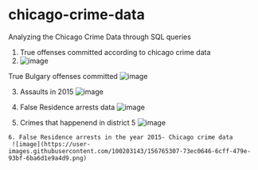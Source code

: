 # chicago-crime-data
Analyzing the Chicago Crime Data through SQL queries

1. True offenses committed according to chicago crime data
2. ![image](https://user-images.githubusercontent.com/100203143/156379362-e078ed4b-4e99-4c06-b7d2-c6c0dcf024e6.png)

True Bulgary offenses committed
![image](https://user-images.githubusercontent.com/100203143/156418079-803753e5-6631-43c8-8ba6-38b579624f44.png)

3. Assaults in 2015
 ![image](https://user-images.githubusercontent.com/100203143/156612702-9b541ef2-95ae-4438-81f6-1984843f3051.png)
 
 4. False Residence arrests data
   ![image](https://user-images.githubusercontent.com/100203143/156699569-cbef019a-7c43-4225-aa8f-9f92fd0caee9.png)
   
   5. Crimes that happenend in district 5
    ![image](https://user-images.githubusercontent.com/100203143/156700469-7e83a307-9ba0-4878-bbec-926a4a28845f.png)
    
    6. False Residence arrests in the year 2015- Chicago crime data
     ![image](https://user-images.githubusercontent.com/100203143/156765307-73ec0646-6cff-479e-93bf-6ba6d1e9a4d9.png)




